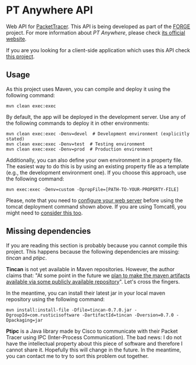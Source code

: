 # PT Anywhere API

Web API for [PacketTracer](https://www.netacad.com/web/about-us/cisco-packet-tracer).
This API is being developed as part of the [FORGE](http://ict-forge.eu/) project.
For more information about _PT Anywhere_, please check [its official website](http://pt-anywhere.kmi.open.ac.uk).


If you are you looking for a client-side application which uses this API check [this project](https://github.com/PTAnywhere/ptAnywhere-widgets).


## Usage

As this project uses Maven, you can compile and deploy it using the following command:

    mvn clean exec:exec

By default, the app will be deployed in the development server.
Use any of the following commands to deploy it in other environments:

    mvn clean exec:exec -Denv=devel  # Development environment (explicitly stated)
    mvn clean exec:exec -Denv=test  # Testing environment
    mvn clean exec:exec -Denv=prod  # Production environment

Additionally, you can also define your own environment in a property file.
The easiest way to do this is by using an existing property file as a template (e.g., the development environment one).
If you choose this approach, use the following command:

    mvn exec:exec -Denv=custom -DpropFile=[PATH-TO-YOUR-PROPERTY-FILE]

Please, note that you need to [configure your web server](http://www.mkyong.com/maven/how-to-deploy-maven-based-war-file-to-tomcat/) before using the tomcat deployment command shown above.
If you are using Tomcat6, you might need to [consider this too](http://stackoverflow.com/questions/8726987/cant-access-tomcat-6-manager-app).


## Missing dependencies

If you are reading this section is probably because you cannot compile this project.
This happens because the following dependencies are missing: _tincan_ and _ptipc_.

__Tincan__ is not yet available in Maven repositories.
However, the author claims that: "At some point in the future we [plan to make the maven artifacts available via some publicly available repository](https://github.com/RusticiSoftware/TinCanJava/issues/31)".
Let's cross the fingers.

In the meantime, you can install their latest jar in your local maven repository using the following command:

    mvn install:install-file -Dfile=tincan-0.7.0.jar -DgroupId=com.rusticisoftware -DartifactId=tincan -Dversion=0.7.0 -Dpackaging=jar

__Ptipc__ is a Java library made by Cisco to communicate with their Packet Tracer using IPC (Inter-Process Communication).
The bad news: I do not have the intellectual property about this piece of software and therefore I cannot share it.
Hopefully this will change in the future.
In the meantime, you can contact me to try to sort this problem out together.
